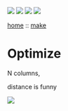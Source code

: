 ![](https://img.shields.io/badge/Lua-2C2D72?logo=lua&logoColor=white&style=plastic)
![](https://img.shields.io/badge/purpose-xai,_optimization-blue)
![](https://img.shields.io/badge/platform-mac,_linux-orange)
[![](https://img.shields.io/badge/license-BSD2-yellow)](LICENSE.md)
          
[home](/README.md) :: [make](/docs/make.md)

# Optimize

N columns, 

distance is funny

![](/etc/img/distances.png)